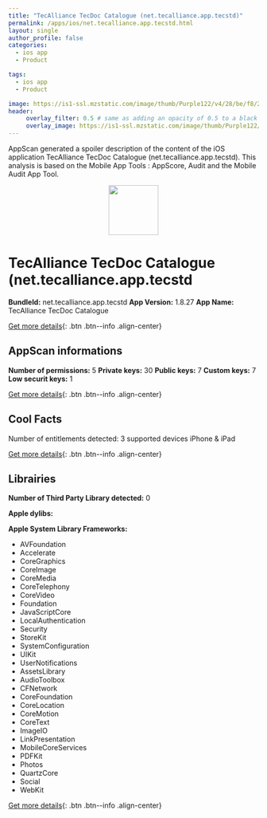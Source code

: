 ```yaml
---
title: "TecAlliance TecDoc Catalogue (net.tecalliance.app.tecstd)"
permalink: /apps/ios/net.tecalliance.app.tecstd.html
layout: single
author_profile: false
categories: 
  - ios app 
  - Product 

tags: 
  - ios app 
  - Product 

image: https://is1-ssl.mzstatic.com/image/thumb/Purple122/v4/28/be/f8/28bef826-ccdb-0280-f3c5-3305de95b987/AppIcon-1x_U007emarketing-0-7-0-85-220.png/512x512bb.jpg
header: 
     overlay_filter: 0.5 # same as adding an opacity of 0.5 to a black background
     overlay_image: https://is1-ssl.mzstatic.com/image/thumb/Purple122/v4/28/be/f8/28bef826-ccdb-0280-f3c5-3305de95b987/AppIcon-1x_U007emarketing-0-7-0-85-220.png/512x512bb.jpg
---
```

AppScan generated a spoiler description of the content of the iOS application TecAlliance TecDoc Catalogue (net.tecalliance.app.tecstd). This analysis is based on the Mobile App Tools : AppScore, Audit and the Mobile Audit App Tool.

  
  
<div style="text-align: center;"><img src="https://is1-ssl.mzstatic.com/image/thumb/Purple122/v4/28/be/f8/28bef826-ccdb-0280-f3c5-3305de95b987/AppIcon-1x_U007emarketing-0-7-0-85-220.png/512x512bb.jpg" width="100" height="100"></div>  
  
# TecAlliance TecDoc Catalogue (net.tecalliance.app.tecstd

**BundleId:** net.tecalliance.app.tecstd
**App Version:** 1.8.27
**App Name:** TecAlliance TecDoc Catalogue


[Get more details](/pricing.html){: .btn .btn--info .align-center}  
  
## AppScan informations 

**Number of permissions:** 5
**Private keys:** 30
**Public keys:** 7
**Custom keys:** 7
**Low securit keys:** 1
  
[Get more details](/pricing.html){: .btn .btn--info .align-center}

## Cool Facts

Number of entitlements detected: 3
supported devices iPhone & iPad
  
[Get more details](/pricing.html){: .btn .btn--info .align-center}

## Librairies 
**Number of Third Party Library detected:** 0

**Apple dylibs:**


**Apple System Library Frameworks:**
- AVFoundation
- Accelerate
- CoreGraphics
- CoreImage
- CoreMedia
- CoreTelephony
- CoreVideo
- Foundation
- JavaScriptCore
- LocalAuthentication
- Security
- StoreKit
- SystemConfiguration
- UIKit
- UserNotifications
- AssetsLibrary
- AudioToolbox
- CFNetwork
- CoreFoundation
- CoreLocation
- CoreMotion
- CoreText
- ImageIO
- LinkPresentation
- MobileCoreServices
- PDFKit
- Photos
- QuartzCore
- Social
- WebKit


  
[Get more details](/pricing.html){: .btn .btn--info .align-center}

